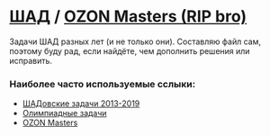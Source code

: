 # [ШАД](https://academy.yandex.ru/dataschool/) / [OZON Masters (RIP bro)](https://ozonmasters.ru/submission)
Задачи ШАД разных лет (и не только они). Составляю файл сам, поэтому буду рад, если найдёте, чем дополнить решения или исправить.
### Наиболее часто используемые сслыки:
* [ШАДовские задачи 2013-2019](https://efiminem.github.io/supershad/)
* [Олимпиадные задачи](http://www.mathnet.ru/links/5ceaabc5145eca13ae8363125d1618d5/mo679.pdf)
* [OZON Masters](https://ozonmasters.ru/submission)

